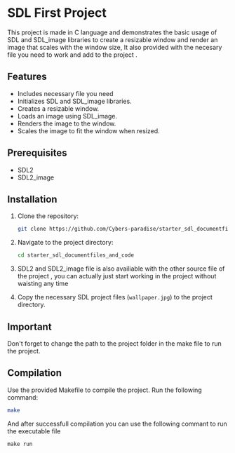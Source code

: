 # SDL First Project

This project is made in C language and demonstrates the basic usage of SDL and SDL_image libraries to create a resizable window and render an image that scales with the window size, It also provided with the necesary file you need to work and add to the project .

## Features

- Includes necessary file you need 
- Initializes SDL and SDL_image libraries.
- Creates a resizable window.
- Loads an image using SDL_image.
- Renders the image to the window.
- Scales the image to fit the window when resized.

## Prerequisites

- SDL2
- SDL2_image

## Installation

1. Clone the repository:
    ```sh
    git clone https://github.com/Cybers-paradise/starter_sdl_documentfiles_and_code.git
    ```
2. Navigate to the project directory:
    ```sh
    cd starter_sdl_documentfiles_and_code
    ```
3. SDL2 and SDL2_image file is also availiable with the other source file of the project , you can actually just start working in the project without waisting any time 

4. Copy the necessary SDL project files (`wallpaper.jpg`) to the project directory.

## Important

Don't forget to change the path to the project folder in the make file to run the project.

## Compilation

Use the provided Makefile to compile the project. Run the following command:
```sh
make
```
And after successfull compilation you can use the following commant to run the executable file
```
make run
```
